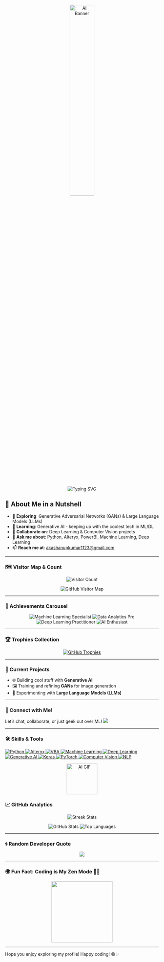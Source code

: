 <!-- Animated AI-Themed Banner -->
<p align="center">
  <img src="https://media.giphy.com/media/IpWc9hCbbAPvhRX1Je/giphy.gif" alt="AI Banner" width="40%" />
</p>

<!-- ASCII Banner with Typing Animation -->
<p align="center">
  <img src="https://readme-typing-svg.demolab.com?font=Fira+Code&weight=500&size=30&pause=1000&color=00008B&center=true&width=800&lines=Hey+There!+I'm+Akash+Anupkumar;Welcome+to+My+ML+and+DL+Playground+%F0%9F%92%BB" alt="Typing SVG" />
</p>




## 🌌 About Me in a Nutshell

- 🔭 **Exploring**: Generative Adversarial Networks (GANs) & Large Language Models (LLMs)
- 🌱 **Learning**: Generative AI - keeping up with the coolest tech in ML/DL
- 🤝 **Collaborate on**: Deep Learning & Computer Vision projects
- 💬 **Ask me about**: Python, Alteryx, PowerBI, Machine Learning, Deep Learning
- 📫 **Reach me at**: akashanupkumar1123@gmail.com

---

### 🗺️ Visitor Map & Count

<p align="center">
  <img src="https://profile-counter.glitch.me/akashanupkumar1123/count.svg" alt="Visitor Count" />
</p>

<p align="center">
  <img src="https://raw.githubusercontent.com/gayanvoice/github-active-users-map/main/images/github-active-users-map.svg" alt="GitHub Visitor Map" />
</p>

---

### 🏅 Achievements Carousel

<div align="center">
  <img src="https://img.shields.io/badge/Machine%20Learning%20Specialist-%233776AB.svg?style=for-the-badge&logo=python&logoColor=white" alt="Machine Learning Specialist" />
  <img src="https://img.shields.io/badge/Data%20Analytics%20Pro-%23FF6F00.svg?style=for-the-badge&logo=tableau&logoColor=white" alt="Data Analytics Pro" />
  <img src="https://img.shields.io/badge/Deep%20Learning%20Practitioner-%2300D09C.svg?style=for-the-badge&logo=tensorflow&logoColor=white" alt="Deep Learning Practitioner" />
  <img src="https://img.shields.io/badge/AI%20Enthusiast-%23FF5733.svg?style=for-the-badge&logo=brainly&logoColor=white" alt="AI Enthusiast" />
  <!-- Add more badges as needed -->
</div>

---

### 🏆 Trophies Collection

<p align="center">
  <a href="https://github.com/ryo-ma/github-profile-trophy">
    <img src="https://github-profile-trophy.vercel.app/?username=akashanupkumar1123&theme=radical&column=7&margin-w=10&margin-h=10" alt="GitHub Trophies" />
  </a>
</p>

---

### 💼 Current Projects
- 🌐 Building cool stuff with **Generative AI**
- 🖼️ Training and refining **GANs** for image generation
- 🧠 Experimenting with **Large Language Models (LLMs)**

---

### 🌈 Connect with Me!
Let’s chat, collaborate, or just geek out over ML!
<a href="https://linkedin.com/in/akash-anupkumar1123" target="_blank">
  <img src="https://img.shields.io/badge/LinkedIn-Connect-blue?style=for-the-badge&logo=linkedin" />
</a>

---

### 🛠️ Skills & Tools

<p align="left">
  <a href="https://www.python.org" target="_blank" rel="noreferrer">
    <img src="https://img.shields.io/badge/Python-%233776AB.svg?style=for-the-badge&logo=python&logoColor=white" alt="Python"/>
  </a>
  <a href="https://www.alteryx.com/" target="_blank" rel="noreferrer">
    <img src="https://img.shields.io/badge/Alteryx-%230072B5.svg?style=for-the-badge&logo=alteryx&logoColor=white" alt="Alteryx"/>
  </a>
  <a href="https://learn.microsoft.com/en-us/visualstudio/vba/" target="_blank" rel="noreferrer">
    <img src="https://img.shields.io/badge/VBA-%235B1D28.svg?style=for-the-badge&logo=visualstudio&logoColor=white" alt="VBA"/>
  </a>
  <a href="https://scikit-learn.org/" target="_blank" rel="noreferrer">
    <img src="https://img.shields.io/badge/Machine%20Learning-%23F7931E.svg?style=for-the-badge&logo=scikit-learn&logoColor=white" alt="Machine Learning"/>
  </a>
  <a href="https://www.tensorflow.org/" target="_blank" rel="noreferrer">
    <img src="https://img.shields.io/badge/Deep%20Learning-%23FF6F00.svg?style=for-the-badge&logo=tensorflow&logoColor=white" alt="Deep Learning"/>
  </a>
  <a href="https://openai.com/research/" target="_blank" rel="noreferrer">
    <img src="https://img.shields.io/badge/Generative%20AI-%23FF8C00.svg?style=for-the-badge&logo=openai&logoColor=white" alt="Generative AI"/>
  </a>
  <a href="https://keras.io/" target="_blank" rel="noreferrer">
    <img src="https://img.shields.io/badge/Keras-%23D00000.svg?style=for-the-badge&logo=keras&logoColor=white" alt="Keras"/>
  </a>
  <a href="https://pytorch.org/" target="_blank" rel="noreferrer">
    <img src="https://img.shields.io/badge/PyTorch-%23EE4C2C.svg?style=for-the-badge&logo=pytorch&logoColor=white" alt="PyTorch"/>
  </a>
  <a href="https://opencv.org/" target="_blank" rel="noreferrer">
    <img src="https://img.shields.io/badge/Computer%20Vision-%23000A6C.svg?style=for-the-badge&logo=opencv&logoColor=white" alt="Computer Vision"/>
  </a>
  <a href="https://www.nltk.org/" target="_blank" rel="noreferrer">
    <img src="https://img.shields.io/badge/NLP-%23A8B9CC.svg?style=for-the-badge&logo=nltk&logoColor=white" alt="NLP"/>
  </a>
</p>

<!-- Small AI GIF -->
<p align="center">
  <img src="https://media.giphy.com/media/xT1R9QkR8qjScLuD2M/giphy.gif" width="100" height="100" alt="AI GIF"/>
</p>


### 📈 GitHub Analytics

<p align="center">
  <img src="https://github-readme-streak-stats.herokuapp.com/?user=akashanupkumar1123&theme=highcontrast" alt="Streak Stats"/>
</p>

<p align="center">
  <img src="https://github-readme-stats.vercel.app/api?username=akashanupkumar1123&show_icons=true&theme=tokyonight" alt="GitHub Stats" />
  <img src="https://github-readme-stats.vercel.app/api/top-langs?username=akashanupkumar1123&show_icons=true&locale=en&layout=compact&theme=tokyonight" alt="Top Languages" />
</p>

---

### 🌀 Random Developer Quote
<p align="center">
  <img src="https://quotes-github-readme.vercel.app/api?type=horizontal&theme=radical" />
</p>

---

### 🌍 Fun Fact: Coding is My Zen Mode 🧘‍♂️

<p align="center">
  <img src="https://media.giphy.com/media/2IudUHdI075HL02Pkk/giphy.gif" width="200" height="200"/>
</p>

---

Hope you enjoy exploring my profile! Happy coding! 😄✨
